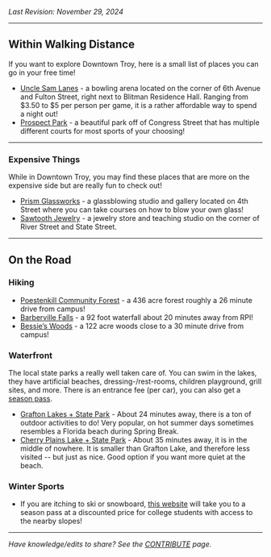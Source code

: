 _Last Revision: November 29, 2024_

---
## Within Walking Distance

If you want to explore Downtown Troy, here is a small list of places you can go in your free time!

- [Uncle Sam Lanes](https://unclesamlanes.com/) - a bowling arena located on the corner of 6th Avenue and Fulton Street, right next to Blitman Residence Hall. Ranging from $3.50 to $5 per person per game, it is a rather affordable way to spend a night out!
- [Prospect Park](https://www.troyny.gov/1414/Prospect-Park) - a beautiful park off of Congress Street that has multiple different courts for most sports of your choosing!

---
### Expensive Things

While in Downtown Troy, you may find these places that are more on the expensive side but are really fun to check out!

- [Prism Glassworks](https://www.pgwgallery.com/) - a glassblowing studio and gallery located on 4th Street where you can take courses on how to blow your own glass!
- [Sawtooth Jewelry](https://sawtoothjewelry.com/jewelry-classes) - a jewelry store and teaching studio on the corner of River Street and State Street.

---
## On the Road

### Hiking
* [Poestenkill Community Forest](https://www.rensselaerplateau.org/poestenkillcommunityforest) - a 436 acre forest roughly a 26 minute drive from campus!
* [Barberville Falls](https://www.rensselaerplateau.org/barbervillefalls) - a 92 foot waterfall about 20 minutes away from RPI!
* [Bessie’s Woods](https://www.rensselaerplateau.org/bessies-woods) - a 122 acre woods close to a 30 minute drive from campus!

### Waterfront
The local state parks a really well taken care of. You can swim in the lakes, they have artificial beaches, dressing-/rest-rooms, children playground, grill sites, and more. There is an entrance fee (per car), you can also get a [season pass](https://parks.ny.gov/admission/empire-passport/).
* [Grafton Lakes + State Park](https://parks.ny.gov/parks/graftonlakes) - About 24 minutes away, there is a ton of outdoor activities to do! Very popular, on hot summer days sometimes resembles a Florida beach during Spring Break.
* [Cherry Plains Lake + State Park](https://parks.ny.gov/parks/173/) - About 35 minutes away, it is in the middle of nowhere. It is smaller than Grafton Lake, and therefore less visited -- but just as nice. Good option if you want more quiet at the beach.
### Winter Sports
* If you are itching to ski or snowboard, [this website](https://www.epicpass.com/passes/northeast-value-pass.aspx) will take you to a season pass at a discounted price for college students with access to the nearby slopes!

---
_Have knowledge/edits to share? See the [CONTRIBUTE](../CONTRIBUTE.md) page._